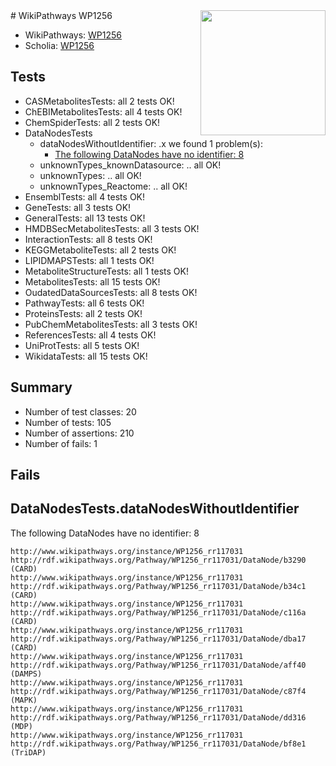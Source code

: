 <img style="float: right; width: 200px" src="https://upload.wikimedia.org/wikipedia/commons/thumb/8/83/Wplogo_with_text_500.png/640px-Wplogo_with_text_500.png" />
# WikiPathways WP1256

* WikiPathways: [WP1256](https://new.wikipathways.org/pathways/WP1256)
* Scholia: [WP1256](https://scholia.toolforge.org/wikipathways/WP1256)
## Tests
* CASMetabolitesTests: all 2 tests OK!
* ChEBIMetabolitesTests: all 4 tests OK!
* ChemSpiderTests: all 2 tests OK!
* DataNodesTests
    * dataNodesWithoutIdentifier: .x we found 1 problem(s):
        * [The following DataNodes have no identifier: 8](#d2d32fa7)
    * unknownTypes_knownDatasource: .. all OK!
    * unknownTypes: .. all OK!
    * unknownTypes_Reactome: .. all OK!
* EnsemblTests: all 4 tests OK!
* GeneTests: all 3 tests OK!
* GeneralTests: all 13 tests OK!
* HMDBSecMetabolitesTests: all 3 tests OK!
* InteractionTests: all 8 tests OK!
* KEGGMetaboliteTests: all 2 tests OK!
* LIPIDMAPSTests: all 1 tests OK!
* MetaboliteStructureTests: all 1 tests OK!
* MetabolitesTests: all 15 tests OK!
* OudatedDataSourcesTests: all 8 tests OK!
* PathwayTests: all 6 tests OK!
* ProteinsTests: all 2 tests OK!
* PubChemMetabolitesTests: all 3 tests OK!
* ReferencesTests: all 4 tests OK!
* UniProtTests: all 5 tests OK!
* WikidataTests: all 15 tests OK!


## Summary

* Number of test classes: 20
* Number of tests: 105
* Number of assertions: 210
* Number of fails: 1

## Fails

<a name="d2d32fa7" />

## DataNodesTests.dataNodesWithoutIdentifier

The following DataNodes have no identifier: 8
```
http://www.wikipathways.org/instance/WP1256_rr117031 http://rdf.wikipathways.org/Pathway/WP1256_rr117031/DataNode/b3290 (CARD)
http://www.wikipathways.org/instance/WP1256_rr117031 http://rdf.wikipathways.org/Pathway/WP1256_rr117031/DataNode/b34c1 (CARD)
http://www.wikipathways.org/instance/WP1256_rr117031 http://rdf.wikipathways.org/Pathway/WP1256_rr117031/DataNode/c116a (CARD)
http://www.wikipathways.org/instance/WP1256_rr117031 http://rdf.wikipathways.org/Pathway/WP1256_rr117031/DataNode/dba17 (CARD)
http://www.wikipathways.org/instance/WP1256_rr117031 http://rdf.wikipathways.org/Pathway/WP1256_rr117031/DataNode/aff40 (DAMPS)
http://www.wikipathways.org/instance/WP1256_rr117031 http://rdf.wikipathways.org/Pathway/WP1256_rr117031/DataNode/c87f4 (MAPK)
http://www.wikipathways.org/instance/WP1256_rr117031 http://rdf.wikipathways.org/Pathway/WP1256_rr117031/DataNode/dd316 (MDP)
http://www.wikipathways.org/instance/WP1256_rr117031 http://rdf.wikipathways.org/Pathway/WP1256_rr117031/DataNode/bf8e1 (TriDAP)
```

